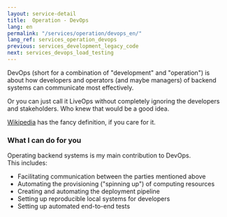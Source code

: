 ```yaml
---
layout: service-detail
title:  Operation - DevOps
lang: en
permalink: "/services/operation/devops_en/"
lang_ref: services_operation_devops
previous: services_development_legacy_code
next: services_devops_load_testing
---
```

DevOps (short for a combination of "development" and "operation") is about how developers and operators (and maybe managers) of backend systems can communicate most effectively.

Or you can just call it LiveOps without completely ignoring the developers and stakeholders. Who knew that would be a good idea.

[Wikipedia](https://en.wikipedia.org/wiki/DevOps) has the fancy definition, if you care for it.

### What I can do for you
Operating backend systems is my main contribution to DevOps.  
This includes:
- Facilitating communication between the parties mentioned above
- Automating the provisioning ("spinning up") of computing resources
- Creating and automating the deployment pipeline
- Setting up reproducible local systems for developers
- Setting up automated end-to-end tests
